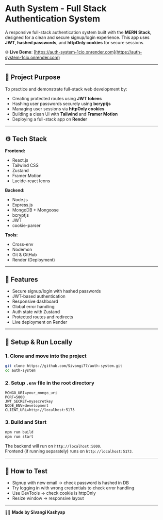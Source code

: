 # Auth System - Full Stack Authentication System

A responsive full-stack authentication system built with the **MERN Stack**, designed for a clean and secure signup/login experience. This app uses **JWT**, **hashed passwords**, and **httpOnly cookies** for secure sessions.

🌐 **Live Demo**: [https://auth-system-1cio.onrender.com](https://auth-system-1cio.onrender.com)  

---

## 🎯 Project Purpose

To practice and demonstrate full-stack web development by:
- Creating protected routes using **JWT tokens**
- Hashing user passwords securely using **bcryptjs**
- Managing user sessions via **httpOnly cookies**
- Building a clean UI with **Tailwind** and **Framer Motion**
- Deploying a full-stack app on **Render**

---

## ⚙️ Tech Stack

**Frontend:**
- React.js
- Tailwind CSS
- Zustand
- Framer Motion
- Lucide-react Icons

**Backend:**
- Node.js
- Express.js
- MongoDB + Mongoose
- bcryptjs
- JWT
- cookie-parser

**Tools:**
- Cross-env
- Nodemon
- Git & GitHub
- Render (Deployment)

---

## 🚀 Features

- Secure signup/login with hashed passwords
- JWT-based authentication
- Responsive dashboard
- Global error handling
- Auth state with Zustand
- Protected routes and redirects
- Live deployment on Render

---

## 🔧 Setup & Run Locally

### 1. Clone and move into the project

```bash
git clone https://github.com/Sivangi77/auth-system.git
cd auth-system
```

### 2. Setup `.env` file in the root directory

```env
MONGO_URI=your_mongo_uri
PORT=5000
JWT_SECRET=mysecretkey
NODE_ENV=development
CLIENT_URL=http://localhost:5173
```

### 3. Build and Start

```bash
npm run build
npm run start
```

The backend will run on `http://localhost:5000`.  
Frontend (if running separately) runs on `http://localhost:5173`.

---

## 🧪 How to Test

- Signup with new email → check password is hashed in DB
- Try logging in with wrong credentials to check error handling
- Use DevTools → check cookie is httpOnly
- Resize window → responsive layout

---

👩‍💻 **Made by Sivangi Kashyap**